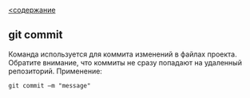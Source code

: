 [<содержание](./readme.md)
## git commit

Команда используется для коммита изменений в файлах проекта. Обратите внимание, что коммиты не сразу попадают на удаленный репозиторий. Применение:

`git commit –m "message"`
